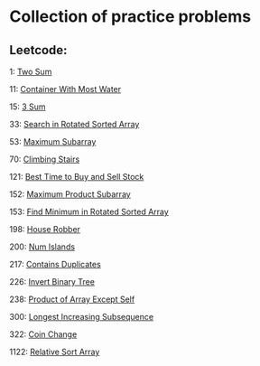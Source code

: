 # Collection of practice problems

## Leetcode:

1: [Two Sum](https://leetcode.com/problems/two-sum)

11: [Container With Most Water](https://leetcode.com/problems/container-with-most-water/)

15: [3 Sum](https://leetcode.com/problems/3sum/)

33: [Search in Rotated Sorted Array](https://leetcode.com/problems/search-in-rotated-sorted-array/)

53: [Maximum Subarray](https://leetcode.com/problems/maximum-subarray/)

70: [Climbing Stairs](https://leetcode.com/problems/climbing-stairs/)

121: [Best Time to Buy and Sell Stock](https://leetcode.com/problems/best-time-to-buy-and-sell-stock/)

152: [Maximum Product Subarray](https://leetcode.com/problems/maximum-product-subarray/)

153: [Find Minimum in Rotated Sorted Array](https://leetcode.com/problems/find-minimum-in-rotated-sorted-array/)

198: [House Robber](https://leetcode.com/problems/house-robber/)

200: [Num Islands](https://leetcode.com/problems/number-of-islands/)

217: [Contains Duplicates](https://leetcode.com/problems/contains-duplicate/)

226: [Invert Binary Tree](https://leetcode.com/problems/invert-binary-tree/)

238: [Product of Array Except Self](https://leetcode.com/problems/product-of-array-except-self/)

300: [Longest Increasing Subsequence](https://leetcode.com/problems/longest-increasing-subsequence/)

322: [Coin Change](https://leetcode.com/problems/coin-change/)

1122: [Relative Sort Array](https://leetcode.com/problems/relative-sort-array/)
